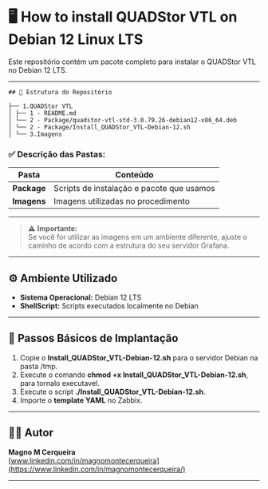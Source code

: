 # 🖥️ How to install QUADStor VTL on Debian 12 Linux LTS

Este repositório contém um pacote completo para instalar o QUADStor VTL no Debian 12 LTS.

---
```
## 📂 Estrutura do Repositório

├── 1.QUADStor VTL
│ ├── 1 - README.md
│ └── 2 - Package/quadstor-vtl-std-3.0.79.26-debian12-x86_64.deb
│ └── 2 - Package/Install_QUADStor_VTL-Debian-12.sh
│ └── 3.Imagens
```

### ✅ Descrição das Pastas:

| Pasta | Conteúdo |
|----|----|
| **Package** | Scripts de instalação e pacote que usamos |
| **Imagens** | Imagens utilizadas no procedimento |
---


> ⚠️ **Importante:**  
Se você for utilizar as imagens em um ambiente diferente, ajuste o caminho de acordo com a estrutura do seu servidor Grafana.

---

## ⚙️ Ambiente Utilizado

- **Sistema Operacional:** Debian 12 LTS
- **ShellScript:** Scripts executados localmente no Debian
---

## 🚀 Passos Básicos de Implantação

1. Copie o **Install_QUADStor_VTL-Debian-12.sh** para o servidor Debian na pasta /tmp.
2. Execute o comando **chmod +x Install_QUADStor_VTL-Debian-12.sh**, para tornalo executavel.
3. Execute o script **./Install_QUADStor_VTL-Debian-12.sh**.
4. Importe o **template YAML** no Zabbix.
---

## 👨‍💻 Autor

**Magno M Cerqueira**  
[www.linkedin.com/in/magnomontecerqueira](https://www.linkedin.com/in/magnomontecerqueira/)

---
